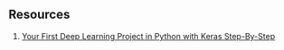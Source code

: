 ## Resources

1. [Your First Deep Learning Project in Python with Keras Step-By-Step](https://machinelearningmastery.com/tutorial-first-neural-network-python-keras/)
